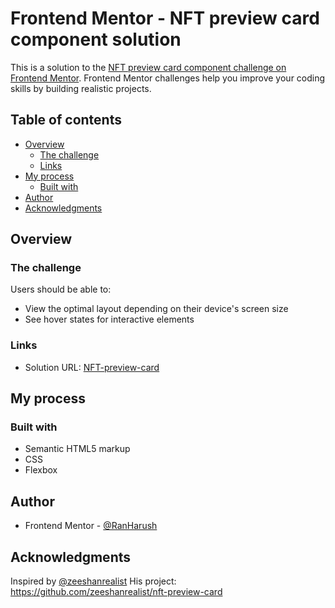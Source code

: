 # Frontend Mentor - NFT preview card component solution

This is a solution to the [NFT preview card component challenge on Frontend Mentor](https://www.frontendmentor.io/challenges/nft-preview-card-component-SbdUL_w0U). Frontend Mentor challenges help you improve your coding skills by building realistic projects. 

## Table of contents

- [Overview](#overview)
  - [The challenge](#the-challenge)
  - [Links](#links)
- [My process](#my-process)
  - [Built with](#built-with)
- [Author](#author)
- [Acknowledgments](#acknowledgments)

## Overview

### The challenge

Users should be able to:

- View the optimal layout depending on their device's screen size
- See hover states for interactive elements

### Links

- Solution URL: [NFT-preview-card](https://ranharush.github.io/NFT-preview-card/)

## My process

### Built with

- Semantic HTML5 markup
- CSS 
- Flexbox

## Author

- Frontend Mentor - [@RanHarush](https://www.frontendmentor.io/profile/RanHarush)

## Acknowledgments

Inspired by [@zeeshanrealist](https://github.com/zeeshanrealist)
His project: https://github.com/zeeshanrealist/nft-preview-card
